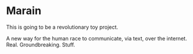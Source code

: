 # Marain

This is going to be a revolutionary toy project.

A new way for the human race to communicate, via text, over the internet. Real. Groundbreaking. Stuff.


